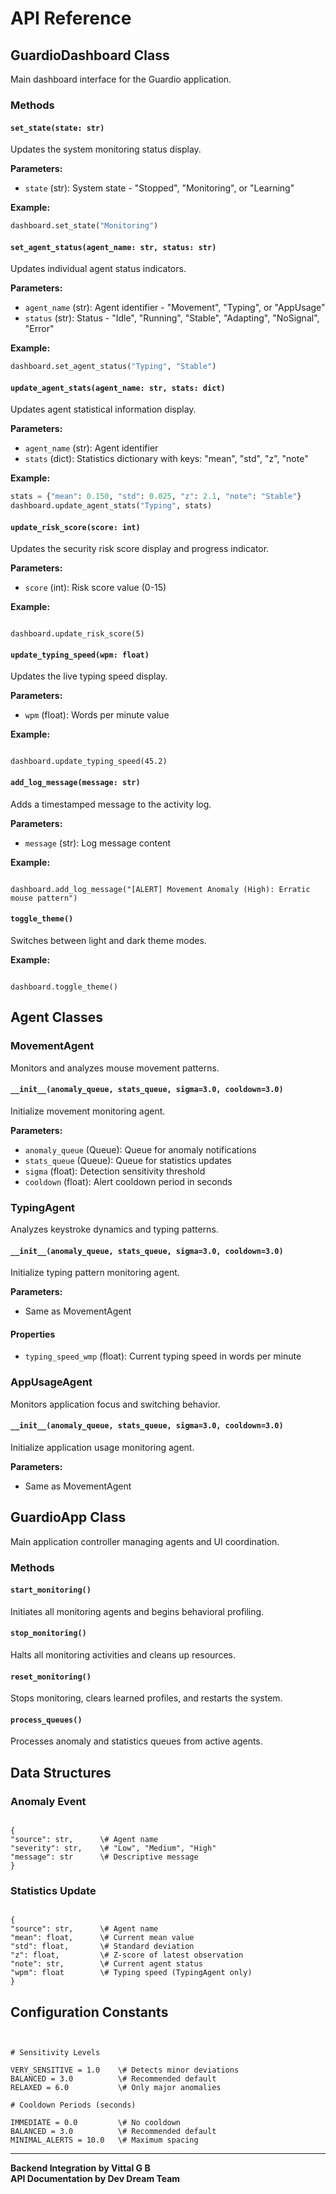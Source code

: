 # API Reference

## GuardioDashboard Class

Main dashboard interface for the Guardio application.

### Methods

#### `set_state(state: str)`
Updates the system monitoring status display.

**Parameters:**
- `state` (str): System state - "Stopped", "Monitoring", or "Learning"

**Example:**
```python
dashboard.set_state("Monitoring")
```

#### `set_agent_status(agent_name: str, status: str)`
Updates individual agent status indicators.

**Parameters:**
- `agent_name` (str): Agent identifier - "Movement", "Typing", or "AppUsage"  
- `status` (str): Status - "Idle", "Running", "Stable", "Adapting", "NoSignal", "Error"

**Example:**
```python
dashboard.set_agent_status("Typing", "Stable")
```

#### `update_agent_stats(agent_name: str, stats: dict)`
Updates agent statistical information display.

**Parameters:**
- `agent_name` (str): Agent identifier
- `stats` (dict): Statistics dictionary with keys: "mean", "std", "z", "note"

**Example:**
```python
stats = {"mean": 0.150, "std": 0.025, "z": 2.1, "note": "Stable"}
dashboard.update_agent_stats("Typing", stats)
```

#### `update_risk_score(score: int)`
Updates the security risk score display and progress indicator.

**Parameters:**
- `score` (int): Risk score value (0-15)

**Example:**
```

dashboard.update_risk_score(5)

```

#### `update_typing_speed(wpm: float)`
Updates the live typing speed display.

**Parameters:**
- `wpm` (float): Words per minute value

**Example:**
```

dashboard.update_typing_speed(45.2)

```

#### `add_log_message(message: str)`
Adds a timestamped message to the activity log.

**Parameters:**
- `message` (str): Log message content

**Example:**
```

dashboard.add_log_message("[ALERT] Movement Anomaly (High): Erratic mouse pattern")

```

#### `toggle_theme()`
Switches between light and dark theme modes.

**Example:**
```

dashboard.toggle_theme()

```

## Agent Classes

### MovementAgent

Monitors and analyzes mouse movement patterns.

#### `__init__(anomaly_queue, stats_queue, sigma=3.0, cooldown=3.0)`
Initialize movement monitoring agent.

**Parameters:**
- `anomaly_queue` (Queue): Queue for anomaly notifications
- `stats_queue` (Queue): Queue for statistics updates
- `sigma` (float): Detection sensitivity threshold
- `cooldown` (float): Alert cooldown period in seconds

### TypingAgent

Analyzes keystroke dynamics and typing patterns.

#### `__init__(anomaly_queue, stats_queue, sigma=3.0, cooldown=3.0)`
Initialize typing pattern monitoring agent.

**Parameters:**
- Same as MovementAgent

#### Properties
- `typing_speed_wmp` (float): Current typing speed in words per minute

### AppUsageAgent

Monitors application focus and switching behavior.

#### `__init__(anomaly_queue, stats_queue, sigma=3.0, cooldown=3.0)`
Initialize application usage monitoring agent.

**Parameters:**
- Same as MovementAgent

## GuardioApp Class

Main application controller managing agents and UI coordination.

### Methods

#### `start_monitoring()`
Initiates all monitoring agents and begins behavioral profiling.

#### `stop_monitoring()`
Halts all monitoring activities and cleans up resources.

#### `reset_monitoring()`
Stops monitoring, clears learned profiles, and restarts the system.

#### `process_queues()`
Processes anomaly and statistics queues from active agents.

## Data Structures

### Anomaly Event
```

{
"source": str,      \# Agent name
"severity": str,    \# "Low", "Medium", "High"
"message": str      \# Descriptive message
}

```

### Statistics Update
```

{
"source": str,      \# Agent name
"mean": float,      \# Current mean value
"std": float,       \# Standard deviation
"z": float,         \# Z-score of latest observation
"note": str,        \# Current agent status
"wpm": float        \# Typing speed (TypingAgent only)
}

```

## Configuration Constants

```


# Sensitivity Levels

VERY_SENSITIVE = 1.0    \# Detects minor deviations
BALANCED = 3.0          \# Recommended default
RELAXED = 6.0           \# Only major anomalies

# Cooldown Periods (seconds)

IMMEDIATE = 0.0         \# No cooldown
BALANCED = 3.0          \# Recommended default
MINIMAL_ALERTS = 10.0   \# Maximum spacing

```

---

**Backend Integration by Vittal G B**  
**API Documentation by Dev Dream Team**
```
